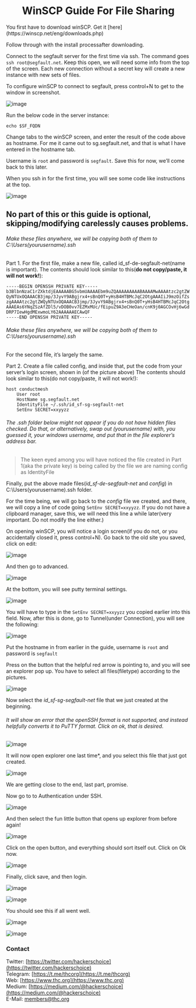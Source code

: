 <div style="text-align:center"><h1>WinSCP Guide For File Sharing</h1></div>

<div style="width:80%; margin:auto">
</div>
You first have to download winSCP. Get it [here](https://winscp.net/eng/downloads.php)

Follow through with the install processafter downloading.
 
 
Connect to the segfault server for the first time via ssh. The command goes `ssh root@segfault.net`. Keep this open, we will need some info from the top of the screen. Each new connection without a secret key will create a new instance with new sets of files.
 
To configure winSCP to connect to segfault, press control+N to get to the window in screenshot.

![image](https://user-images.githubusercontent.com/84176052/196766269-3a872dc3-040c-4090-9259-539be97d0700.png)

Run the below code in the server instance:
```
echo $SF_FQDN
```
Change tabs to the winSCP screen, and enter the result of the code above as hostname. For me it came out to sg.segfault.net, and that is what I have entered in the hostname tab.

Username is `root` and password is `segfault`. Save this for now, we’ll come back to this later.

When you ssh in for the first time, you will see some code like instructions at the top.

![image](https://user-images.githubusercontent.com/84176052/196767165-98b738d1-0d7e-4ca4-b186-a36076473d66.png)



## No part of this or this guide is optional, skipping/modifying carelessly causes problems.


###### Make these files anywhere, we will be copying both of them to C:\Users\(yourusername)\.ssh


Part 1. For the first file, make a new file, called id_sf-de-segfault-net(name is important).
The contents should look similar to this(**do not copy/paste, it will not work!**):
```
-----BEGIN OPENSSH PRIVATE KEY-----
b3BlbnNzaC1rZXktdjEAAAAABG5vbmUAAAAEbm9uZQAAAAAAAAABAAAAMwAAAAtzc2gtZW
QyNTUxOQAAACB3jmp/3JyvY9ABgjrx4+sBnQ0T+yHsB4HTBMcJqC2OtgAAAIiJ9mzOifZs
zgAAAAtzc2gtZWQyNTUxOQAAACB3jmp/3JyvY9ABgjrx4+sBnQ0T+yHsB4HTBMcJqC2Otg
AAAEAs6YNqZSzAfZDl5/vDOB0vv7EZMxMUc/fEipuZ9A3eCHeOan/cnK9j0AGCOvHj6wGd
DRP7IewHgdMExwmoLY62AAAAAAECAwQF
-----END OPENSSH PRIVATE KEY-----
```
###### Make these files anywhere, we will be copying both of them to C:\Users\(yourusername)\.ssh


For the second file, it’s largely the same.

Part 2. Create a file called config, and inside that, put the code from your server’s login screen, shown in (of the picture above)
The contents should look similar to this(do not copy/paste, it will not work!):
```
host conductmesh
    User root
    HostName sg.segfault.net
    IdentityFile ~/.ssh/id_sf-sg-segfault-net
    SetEnv SECRET=xxyyzz
```
###### The .ssh folder below might not appear if you do not have hidden files checked. Do that, or alternatively, swap out (yourusername) with, you guessed it, your windows username, and put that in the file explorer’s address bar.

>The keen eyed among you will have noticed the file created in Part 1(aka the private key) is being called by the file we are naming config as IdentityFile
 

Finally, put the above made files(_id_sf-de-segfault-net_ and _config_) in C:\Users\(yourusername)\.ssh folder.

For the time being, we will go back to the *config* file we created, and there, we will copy a line of code going `SetEnv SECRET=xxyyzz`. If you do not have a clipboard manager, save this, we will need this line a while later(very important. Do not modify the line either.)

On opening winSCP, you will notice a login screen(if you do not, or you accidentally closed it, press control+N). Go back to the old site you saved, click on edit:

![image](https://user-images.githubusercontent.com/84176052/196768390-7b1a9a79-3b51-42da-9aab-be28f1aca145.png)

And then go to advanced.

![image](https://user-images.githubusercontent.com/84176052/196768426-b8358a80-1fba-4027-a79a-83aa33dff609.png)

At the bottom, you will see putty terminal settings.

![image](https://user-images.githubusercontent.com/84176052/196768457-10b6ea51-7203-4149-90b5-04215e532883.png)

You will have to type in the `SetEnv SECRET=xxyyzz` you copied earlier into this field.
Now, after this is done, go to Tunnel(under Connection), you will see the following:

![image](https://user-images.githubusercontent.com/84176052/196768594-304f8ce4-74f1-4c9e-874f-df8b6dd59056.png)

Put the hostname in from earlier in the guide, username is `root` and password is `segfault`

Press on the button that the helpful red arrow is pointing to, and you will see an explorer pop up.
You have to select all files(filetype) according to the pictures.

![image](https://user-images.githubusercontent.com/84176052/196768759-3a8b36ff-719d-4ca0-a5dd-a28f72472bf6.png)

Now select the *id_sf-sg-segfault-net* file that we just created at the beginning.

###### It will show an error that the openSSH format is not supported, and instead helpfully converts it to PuTTY format. Click on ok, that is desired.


![image](https://user-images.githubusercontent.com/84176052/196769026-795cbf5d-3b4b-4080-bf55-279259f1b5bf.png)

It will now open explorer one last time*, and you select this file that just got created.

![image](https://user-images.githubusercontent.com/84176052/196769113-5e54041a-7094-4e22-9314-b3021fac5a96.png)

We are getting close to the end, last part, promise.

Now go to to Authentication under SSH.

![image](https://user-images.githubusercontent.com/84176052/196769166-d89f9ce3-dcd7-475e-9d16-fb9af75dfdde.png)

And then select the fun little button that opens up explorer from before again!

![image](https://user-images.githubusercontent.com/84176052/196769192-07fd3493-7bc9-4c4e-9226-d6ec00520f99.png)

Click on the open button, and everything should sort itself out. Click on Ok now.
 
![image](https://user-images.githubusercontent.com/84176052/196769247-44ae4cd3-06dd-45cb-a741-df330d25cec0.png)

Finally, click save, and then login.

![image](https://user-images.githubusercontent.com/84176052/196769577-348ef93d-f6ea-4f0c-9abc-9d702cb66120.png)

![image](https://user-images.githubusercontent.com/84176052/196769596-a480880b-bbbb-47d0-af6a-39185d30ac77.png)

You should see this if all went well.

![image](https://user-images.githubusercontent.com/84176052/196769624-ddb58880-4100-47c7-b184-2c379a9223ad.png)

![image](https://user-images.githubusercontent.com/84176052/196769642-213ccd47-5d55-4290-bdf4-d51e65e5486c.png)


### Contact

Twitter: [https://twitter.com/hackerschoice](https://twitter.com/hackerschoice)  
Telegram: [https://t.me/thcorg](https://t.me/thcorg)  
Web: [https://www.thc.org](https://www.thc.org)  
Medium: [https://medium.com/@hackerschoice](https://medium.com/@hackerschoice)  
E-Mail: members@thc.org  
